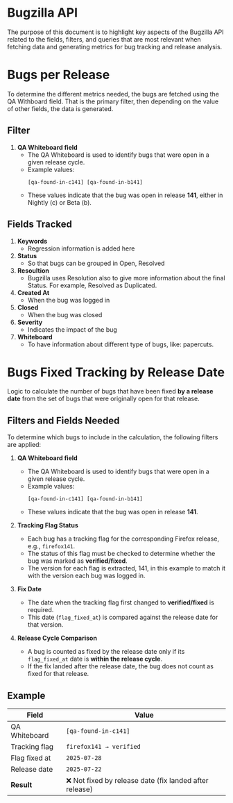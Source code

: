 # Bugzilla API
The purpose of this document is to highlight key aspects of the Bugzilla API related to the fields, filters, and queries that are most relevant when fetching data and generating metrics for bug tracking and release analysis.

# Bugs per Release
  To determine the different metrics needed, the bugs are fetched using the QA Withboard field. That is the primary filter, then depending on the value of other fields, the data is generated.

## Filter
1. **QA Whiteboard field**  
   - The QA Whiteboard is used to identify bugs that were open in a given release cycle.  
   - Example values:  
     ```
     [qa-found-in-c141] [qa-found-in-b141]
     ```  
   - These values indicate that the bug was open in release **141**, either in Nightly (c) or Beta (b).

## Fields Tracked
1. **Keywords**
   - Regression information is added here
2. **Status**
   - So that bugs can be grouped in Open, Resolved
3. **Resoultion**
   - Bugzilla uses Resolution also to give more information about the final Status. For example, Resolved as Duplicated.
4. **Created At**
   - When the bug was logged in
5. **Closed**
   - When the bug was closed
6. **Severity**
   - Indicates the impact of the bug
7. **Whiteboard**
   - To have information about different type of bugs, like: papercuts.

# Bugs Fixed Tracking by Release Date

 Logic to calculate the number of bugs that have been fixed **by a release date** from the set of bugs that were originally open for that release.

## Filters and Fields Needed

To determine which bugs to include in the calculation, the following filters are applied:

1. **QA Whiteboard field**  
   - The QA Whiteboard is used to identify bugs that were open in a given release cycle.  
   - Example values:  
     ```
     [qa-found-in-c141] [qa-found-in-b141]
     ```  
   - These values indicate that the bug was open in release **141**.

2. **Tracking Flag Status**  
   - Each bug has a tracking flag for the corresponding Firefox release, e.g., `firefox141`.  
   - The status of this flag must be checked to determine whether the bug was marked as **verified/fixed**.
   - The version for each flag is extracted, 141, in this example to match it with the version each bug was logged in.

3. **Fix Date**  
   - The date when the tracking flag first changed to **verified/fixed** is required.  
   - This date (`flag_fixed_at`) is compared against the release date for that version.

4. **Release Cycle Comparison**  
   - A bug is counted as fixed by the release date only if its `flag_fixed_at` date is **within the release cycle**.  
   - If the fix landed after the release date, the bug does not count as fixed for that release.

## Example

| Field         | Value                  |
|---------------|------------------------|
| QA Whiteboard | `[qa-found-in-c141]`   |
| Tracking flag | `firefox141 → verified`|
| Flag fixed at | `2025-07-28`           |
| Release date  | `2025-07-22`           |
| **Result**    | ❌ Not fixed by release date (fix landed after release) |
